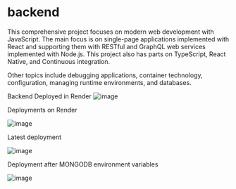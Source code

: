 # backend

This comprehensive project focuses on modern web development with JavaScript. 
The main focus is on single-page applications implemented with React and supporting them with RESTful and GraphQL web services implemented with Node.js. 
This project also has parts on TypeScript, React Native, and Continuous integration.

Other topics include debugging applications, container technology, configuration, managing runtime environments, and databases.

Backend Deployed in Render
![image](https://github.com/user-attachments/assets/5e7c5ee7-8418-47ee-a0d2-5434b618156b)



Deployments on Render

![image](https://github.com/user-attachments/assets/4c931c89-2dec-46e3-9156-cb5d60f301f6)

Latest deployment

![image](https://github.com/user-attachments/assets/535f64ad-056e-4f46-9db8-726998ee88c7)

Deployment after MONGODB environment variables

![image](https://github.com/user-attachments/assets/281874bd-e2f6-4473-a051-3c88e98cf4b2)



